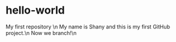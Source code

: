 # hello-world
My first repository \n
My name is Shany and this is my first GitHub project.\n
Now we branch!\n
